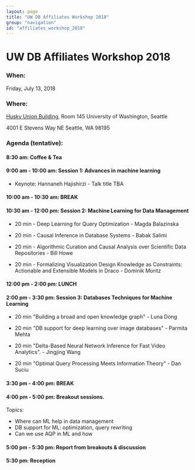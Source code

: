```yaml
---
layout: page
title: "UW DB Affiliates Workshop 2018"
group: "navigation"
id: "affiliates_workshop_2018"
---
```


# UW DB Affiliates Workshop 2018

### **When**:
Friday, July 13, 2018

### **Where**:
[Husky Union Building](https://uw.edu/maps/?hub), Room 145
University of Washington, Seattle

4001 E Stevens Way NE
Seattle, WA 98195

### **Agenda (tentative)**:


#### 8:30 am:  Coffee & Tea

#### 9:00 am - 10:00 am:  Session 1: Advances in machine learning
- Keynote: Hannaneh Hajishirzi  - Talk title TBA

#### 10:00 am - 10:30 am: BREAK

#### 10:30 am - 12:00 pm: Session 2: Machine Learning for Data Management
- 20 min - Deep Learning for Query Optimization - Magda Balazinska

- 20 min - Causal Inference in Database Systems - Babak Salimi

- 20 min - Algorithmic Curation and Causal Analysis over Scientific Data Repositories - Bill Howe

- 20 min - Formalizing Visualization Design Knowledge as Constraints: Actionable and Extensible Models in Draco - Dominik Moritz

#### 12:00 pm - 2:00 pm: LUNCH

#### 2:00 pm - 3:30 pm: Session 3: Databases Techniques for Machine Learning
- 20 min "Building a broad and open knowledge graph" - Luna Dong

- 20 min "DB support for deep learning over image databases" - Parmita Mehta

- 20 min "Delta-Based Neural Network Inference for Fast Video Analytics". - Jingjing Wang

- 20 min "Optimal Query Processing Meets Information Theory" - Dan Suciu

#### 3:30 pm - 4:00 pm: BREAK

#### 4:00 pm - 5:00 pm: Breakout sessions.
Topics:
* Where can ML help in data management
* DB support for ML: optimization, query rewriting
* Can we use AQP in ML and how

#### 5:00 pm - 5:30 pm: Report from breakouts & discussion

#### 5:30 pm: Reception
